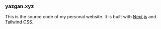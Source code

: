 ### yazgan.xyz

This is the source code of my personal website. It is built with [Next.js](https://nextjs.org/) and [Tailwind CSS](https://tailwindcss.com/).
